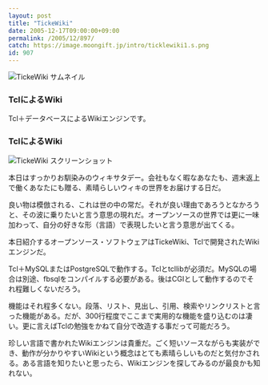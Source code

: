 ```yaml
---
layout: post
title: "TickeWiki"
date: 2005-12-17T09:00:00+09:00
permalink: /2005/12/897/
catch: https://image.moongift.jp/intro/ticklewiki1.s.png
id: 907
---
```

 ![TickeWiki サムネイル](https://image.moongift.jp/intro/ticklewiki.t.png "TickeWiki サムネイル")
  

### TclによるWiki
  
Tcl＋データベースによるWikiエンジンです。  
<!--more-->  

### TclによるWiki
  

![TickeWiki スクリーンショット](https://image.moongift.jp/intro/ticklewiki1.s.png "TickeWiki スクリーンショット")

  

本日はすっかりお馴染みのウィキサタデー。会社もなく暇なあなたも、週末返上で働くあなたにも贈る、素晴らしいウィキの世界をお届けする日だ。

  

良い物は模倣される、これは世の中の常だ。それが良い理由であろうとなかろうと、その波に乗りたいと言う意思の現れだ。オープンソースの世界では更に一味加わって、自分の好きな形（言語）で表現したいと言う意思が出てくる。

  

本日紹介するオープンソース・ソフトウェアはTickeWiki、Tclで開発されたWikiエンジンだ。

  

Tcl＋MySQLまたはPostgreSQLで動作する。Tclとtcllibが必須だ。MySQLの場合は別途、fbsqlをコンパイルする必要がある。後はCGIとして動作するのでそれ程難しくないだろう。

  

機能はそれ程多くない。段落、リスト、見出し、引用、検索やリンクリストと言った機能がある。だが、300行程度でここまで実用的な機能を盛り込むのは凄い。更に言えばTclの勉強をかねて自分で改造する事だって可能だろう。

  

珍しい言語で書かれたWikiエンジンは貴重だ。ごく短いソースながらも実装ができ、動作が分かりやすいWikiという概念はとても素晴らしいものだと気付かされる。ある言語を知りたいと思ったら、Wikiエンジンを探してみるのが最良かも知れない。

